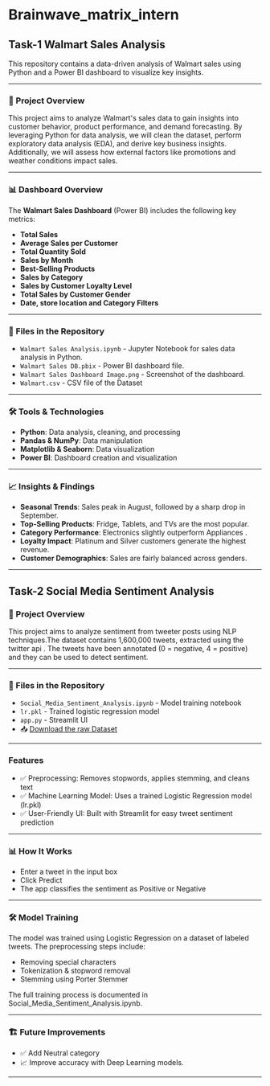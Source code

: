 # Brainwave_matrix_intern
## Task-1 Walmart Sales Analysis
This repository contains a data-driven analysis of Walmart sales using Python and a Power BI dashboard to visualize key insights.

---
### 📌 Project Overview
This project aims to analyze Walmart's sales data to gain insights into customer behavior, product performance, and demand forecasting. By leveraging Python for data analysis, we will clean the dataset, perform exploratory data analysis (EDA), and derive key business insights. Additionally, we will assess how external factors like promotions and weather conditions impact sales.


---
### 📊 Dashboard Overview
The **Walmart Sales Dashboard** (Power BI) includes the following key metrics:

- **Total Sales**
- **Average Sales per Customer**
- **Total Quantity Sold**
- **Sales by Month**
- **Best-Selling Products**
- **Sales by Category** 
- **Sales by Customer Loyalty Level** 
- **Total Sales by Customer Gender**
- **Date, store location and Category Filters**


---
### 📂 Files in the Repository
- `Walmart Sales Analysis.ipynb` - Jupyter Notebook for sales data analysis in Python.
- `Walmart Sales DB.pbix` - Power BI dashboard file.
- `Walmart Sales Dashboard Image.png` - Screenshot of the dashboard.
- `Walmart.csv` - CSV file of the Dataset


---
### 🛠️ Tools & Technologies
- **Python**: Data analysis, cleaning, and processing
- **Pandas & NumPy**: Data manipulation
- **Matplotlib & Seaborn**: Data visualization
- **Power BI**: Dashboard creation and visualization


---
### 📈 Insights & Findings
- **Seasonal Trends**: Sales peak in August, followed by a sharp drop in September.
- **Top-Selling Products**: Fridge, Tablets, and TVs are the most popular.
- **Category Performance**: Electronics slightly outperform Appliances .
- **Loyalty Impact**: Platinum and Silver customers generate the highest revenue.
- **Customer Demographics**: Sales are fairly balanced across genders.


---
## Task-2 Social Media Sentiment Analysis

### 📌 Project Overview
This project aims to analyze sentiment from tweeter posts using NLP techniques.The dataset contains 1,600,000 tweets, extracted using the twitter api . The tweets have been annotated (0 = negative, 4 = positive) and they can be used to detect sentiment.


---
### 📂 Files in the Repository
- `Social_Media_Sentiment_Analysis.ipynb` - Model training notebook
- `lr.pkl` - Trained logistic regression model
- `app.py` - Streamlit UI 
- 📥 [Download the raw Dataset](https://drive.google.com/file/d/1VITBZJ9wePKz3hiEdx17JkkN6ohEG7QH/view?usp=drive_link)



---
### Features
- ✅ Preprocessing: Removes stopwords, applies stemming, and cleans text
- ✅ Machine Learning Model: Uses a trained Logistic Regression model (lr.pkl)
- ✅ User-Friendly UI: Built with Streamlit for easy tweet sentiment prediction


---
### 📊 How It Works
- Enter a tweet in the input box
- Click Predict
- The app classifies the sentiment as Positive or Negative


---
### 🛠 Model Training
The model was trained using Logistic Regression on a dataset of labeled tweets. The preprocessing steps include:

- Removing special characters
- Tokenization & stopword removal
- Stemming using Porter Stemmer

The full training process is documented in Social_Media_Sentiment_Analysis.ipynb.


---
### 🏗 Future Improvements
- ✅ Add Neutral category
- 📈 Improve accuracy with Deep Learning models.


---
